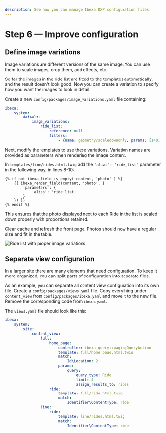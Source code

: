 ```yaml
---
description: See how you can manage Ibexa DXP configuration files.
---
```


# Step 6 — Improve configuration

## Define image variations

Image variations are different versions of the same image.
You can use them to scale images, crop them, add effects, etc.

So far the images in the ride list are fitted to the templates automatically, and the result doesn't look good.
Now you can create a variation to specify how you want the images to look in detail.

Create a new `config/packages/image_variations.yaml` file containing:

``` yaml
ibexa:
    system:
        default:
            image_variations:
                ride_list:
                    reference: null
                    filters:
                        - {name: geometry/scaledownonly, params: [140, 100]}
```

Next, modify the templates to use these variations.
Variation names are provided as parameters when rendering the image content.

In `templates/line/rides.html.twig` add the `'alias': 'ride_list'` parameter in the following way, in lines 8-10:

``` html+twig
{% if not ibexa_field_is_empty( content, 'photo' ) %}
    {{ ibexa_render_field(content, 'photo', {
        'parameters': {
            'alias': 'ride_list'
        }
    }) }}
{% endif %}
```

This ensures that the photo displayed next to each Ride in the list is scaled down properly with proportions retained.

Clear cache and refresh the front page.
Photos should now have a regular size and fit in the table.

![Ride list with proper image variations](bike_tutorial_ride_list.png)

## Separate view configuration

In a larger site there are many elements that need configuration.
To keep it more organized, you can split parts of configuration into separate files.

As an example, you can separate all content view configuration into its own file.
Create a `config/packages/views.yaml` file.
Copy everything under `content_view` from `config/packages/ibexa.yaml` and move it to the new file.
Remove the corresponding code from `ibexa.yaml`.

The `views.yaml` file should look like this:

``` yaml
ibexa:
    system:
        site:
            content_view:
                full:
                    home_page:
                        controller: ibexa_query::pagingQueryAction
                        template: full/home_page.html.twig
                        match:
                            Id\Location: 2
                        params:
                            query:
                                query_type: Ride
                                limit: 4
                                assign_results_to: rides
                    ride:
                        template: full/ride.html.twig
                        match:
                            Identifier\ContentType: ride
                line:
                    ride:
                        template: line/rides.html.twig
                        match:
                            Identifier\ContentType: ride
```
